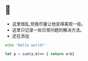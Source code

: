 # :100:
 - 这里很乱,但我尽量让他变得美观一些。
 - 这里只记录一些日常问题的解决方法。
 - 还在添加

```bash
echo 'Hello world!'
```

```js
let p = sum(a,b)=> { return a+b}
```